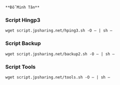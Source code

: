 `**Đỗ Minh Tân**`
### Script Hingp3
```
wget script.jpsharing.net/hping3.sh -O – | sh –
```
### Script Backup
```
wget script.jpsharing.net/backup2.sh -O – | sh –
```
### Script Tools
```
wget script.jpsharing.net/tools.sh -O – | sh –
```
